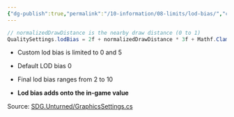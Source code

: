 ```yaml
---
{"dg-publish":true,"permalink":"/10-information/08-limits/lod-bias/","created":"2024-04-06T15:59:08.964+07:00","updated":"2024-04-06T20:56:28.849+07:00"}
---
```


```csharp
// normalizedDrawDistance is the nearby draw distance (0 to 1)
QualitySettings.lodBias = 2f + normalizedDrawDistance * 3f + Mathf.Clamp(Provider.preferenceData.Graphics.LOD_Bias, 0f, 5f);
```
* Custom lod bias is limited to 0 and 5
* Default LOD bias 0

* Final lod bias ranges from 2 to 10
* **Lod bias adds onto the in-game value**


Source: [SDG.Unturned/GraphicsSettings.cs](https://raw.githubusercontent.com/Unturned-Datamining/Unturned-Datamining/4559b157f74267d2921f195444d13de7de4febe7/Assembly-CSharp/SDG.Unturned/GraphicsSettings.cs) 